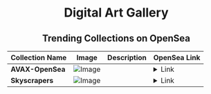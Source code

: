 <div align="center">

# Digital Art Gallery

## Trending Collections on OpenSea

| Collection Name                       | Image                                                                                     | Description                       | OpenSea Link                                                                                          |
|---------------------------------------|-------------------------------------------------------------------------------------------|-----------------------------------|--------------------------------------------------------------------------------------------------------|
| **AVAX-OpenSea** | ![Image](https://i.seadn.io/s/raw/files/b84124ded7712a8f4ae487b8d79ebe8c.jpg?w=500&auto=format?w=200&auto=format) |  | <details><summary>Link</summary>[AVAX-OpenSea](https://opensea.io/collection/avax-opensea)</details> |
| **Skyscrapers** | ![Image](https://i.seadn.io/s/raw/files/c01e5d351ed6a942e1dd4f67a901860f.jpg?w=500&auto=format?w=200&auto=format) |  | <details><summary>Link</summary>[Skyscrapers](https://opensea.io/collection/skyscrapers-16)</details> |

</div>